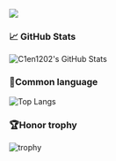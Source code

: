 ![](https://count.getloli.com/get/@C1en1202?theme=gelbooru)

### 📈 GitHub Stats

![C1en1202's GitHub Stats](https://github-readme-stats.vercel.app/api?username=C1en1202&show_icons=true&text_color=36c9bc&title_color=36c9bc&icon_color=36c9bc)

### 📎Common language

![Top Langs](https://github-readme-stats.vercel.app/api/top-langs/?username=C1en1202&layout=donut)

### 🏆Honor trophy

![trophy](https://github-profile-trophy.vercel.app/?username=C1en1202)
